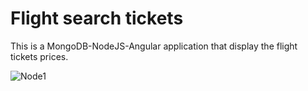 # Flight search tickets
This is a MongoDB-NodeJS-Angular application that display the flight tickets prices.

![Node1](https://user-images.githubusercontent.com/44755977/63893450-31e88c00-c9b8-11e9-8878-95626606f389.PNG)
